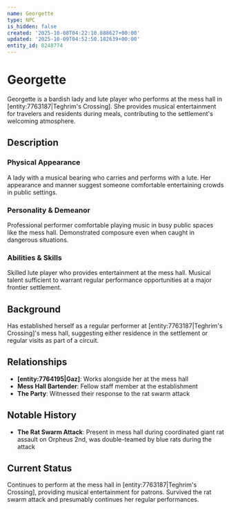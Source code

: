 ```yaml
---
name: Georgette
type: NPC
is_hidden: false
created: '2025-10-08T04:22:10.888627+00:00'
updated: '2025-10-09T04:52:50.182639+00:00'
entity_id: 8248774
---
```


# Georgette

Georgette is a bardish lady and lute player who performs at the mess hall in [entity:7763187|Teghrim's Crossing]. She provides musical entertainment for travelers and residents during meals, contributing to the settlement's welcoming atmosphere.

## Description

### Physical Appearance

A lady with a musical bearing who carries and performs with a lute. Her appearance and manner suggest someone comfortable entertaining crowds in public settings.

### Personality & Demeanor

Professional performer comfortable playing music in busy public spaces like the mess hall. Demonstrated composure even when caught in dangerous situations.

### Abilities & Skills

Skilled lute player who provides entertainment at the mess hall. Musical talent sufficient to warrant regular performance opportunities at a major frontier settlement.

## Background

Has established herself as a regular performer at [entity:7763187|Teghrim's Crossing]'s mess hall, suggesting either residence in the settlement or regular visits as part of a circuit.

## Relationships

- **[entity:7764195|Gaz]**: Works alongside her at the mess hall
- **Mess Hall Bartender**: Fellow staff member at the establishment
- **The Party**: Witnessed their response to the rat swarm attack

## Notable History

- **The Rat Swarm Attack**: Present in mess hall during coordinated giant rat assault on Orpheus 2nd, was double-teamed by blue rats during the attack

## Current Status

Continues to perform at the mess hall in [entity:7763187|Teghrim's Crossing], providing musical entertainment for patrons. Survived the rat swarm attack and presumably continues her regular performances.
